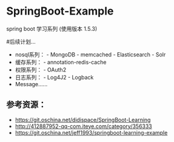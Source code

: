 # SpringBoot-Example
spring boot 学习系列 (使用版本 1.5.3)


#后续计划...
* nosql系列：
         - MongoDB
         - memcached
         - Elasticsearch
         - Solr
* 缓存系列：
         - annotation-redis-cache
* 权限系列：
         - OAuth2
* 日志系列：
         - Log4J2
         - Logback  
* Message......     
     
## 参考资源：
* https://git.oschina.net/didispace/SpringBoot-Learning
* http://412887952-qq-com.iteye.com/category/356333
* https://git.oschina.net/jeff1993/springboot-learning-example
